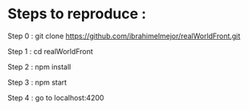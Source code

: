 # Steps to reproduce :

Step 0 : git clone https://github.com/ibrahimelmejor/realWorldFront.git

Step 1 : cd realWorldFront

Step 2 : npm install

Step 3 : npm start

Step 4 : go to localhost:4200
